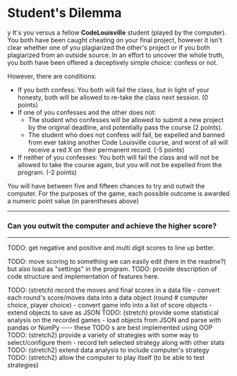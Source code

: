 # Student's Dilemma
y
It's you versus a fellow **CodeLouisville** student (played by the computer). You both have been caught cheating on your final project, however it isn't clear whether one of you plagiarized the other's project or if you both plagiarized from an outside source. In an effort to uncover the whole truth, you both have been offered a deceptively simple choice: confess or not. 

However, there are conditions:
- If you both confess: You both will fail the class, but in light of your honesty, both will be allowed to re-take the class next session. (0 points)
- If one of you confesses and the other does not: 
  - The student who confesses will be allowed to submit a new project by the original deadline, and potentially pass the course (2 points). 
  - The student who does not confess will fail, be expelled and banned from ever taking another Code Louisville course, and worst of all will receive a red X on their permanent record. (-5 points)  
 - If neither of you confesses: You both will fail the class and will not be allowed to take the course again, but you will not be expelled from the program. (-2 points)

You will have between five and fifteen chances to try and outwit the computer. For the purposes of the game, each possible outcome is awarded a numeric point value (in parentheses  above)

-----

### Can you outwit the computer and achieve the higher score? 

-----
TODO: get negative and positive and multi digit scores to line up better.

TODO: move scoring to something we can easily edit (here in the readme?) but also load as "settings" in the program.
TODO: provide description of code structure and implementation of features here. 

TODO: (stretch) record the moves and final scores in a data file 
    - convert each round's score/moves data into a data object (round # computer choice, player choice) 
    - convert game info into a list of score objects
    - extend objects to save as JSON
TODO: (stretch) provide some statistical analysis on the recorded games
    - load objects from JSON and parse with pandas or NumPy
---- these TODO s are best implemented using OOP 
TODO: (stretch2) provide a variety of strategies with some way to select/configure them - record teh selected strategy along with other stats
TODO: (stretch2) extend data analysis to include computer's strategy
TODO: (stretch2) allow the computer to play itself (to be able to test strategies)
